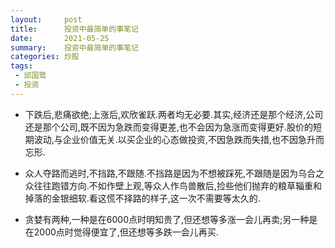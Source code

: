 ```yaml
---
layout:     post
title:      投资中最简单的事笔记
date:       2021-05-25
summary:    投资中最简单的事笔记
categories: 炒股
tags:
 - 邱国鹭
 - 投资
---
```


- 下跌后,悲痛欲绝;上涨后,欢欣雀跃.两者均无必要.其实,经济还是那个经济,公司还是那个公司,既不因为急跌而变得更差,也不会因为急涨而变得更好.股价的短期波动,与企业价值无关.以买企业的心态做投资,不因急跌而失措,也不因急升而忘形.

- 众人夺路而逃时,不挡路,不跟随.不挡路是因为不想被踩死,不跟随是因为乌合之众往往跑错方向.不如作壁上观,等众人作鸟兽散后,捡些他们抛弃的粮草辎重和掉落的金银细软.看这慌不择路的样子,这一次不需要等太久的.

- 贪婪有两种,一种是在6000点时明知贵了,但还想等多涨一会儿再卖;另一种是在2000点时觉得便宜了,但还想等多跌一会儿再买.
